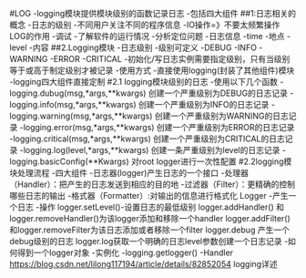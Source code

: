 #LOG
-logging模块提供模块级别的函数记录日志
-包括四大组件
##1:日志相关的概念
-日志的级别
    -不同用户关注不同的程序信息
-IO操作=》不要太频繁操作
LOG的作用
    -调试
    -了解软件的运行情况
    -分析定位问题
-日志信息
    -time
    -地点
    -level
    -内容
 ##2.Logging模块
 -日志级别
    -级别可定义
    -DEBUG
    -INFO
    -WARNING
    -ERROR
    -CRITICAL
-初始化/写日志实例需要指定级别，只有当级别等于或高于制定级别才被记录
-使用方式
    -直接使用logging(封装了其他组件)模块
    -logging四大组件直接定制
#2.1 logging模块级别的日志
-使用以下几个函数
    -logging.dubug(msg,*args,**kwargs) 创建一个严重级别为DEBUG的日志记录
    -logging.info(msg,*args,**kwargs) 创建一个严重级别为INFO的日志记录
    -logging.warning(msg,*args,**kwargs) 创建一个严重级别为WARNING的日志记录
    -logging.error(msg,*args,**kwargs) 创建一个严重级别为ERROR的日志记录
    -logging.critical(msg,*args,**kwargs) 创建一个严重级别为CRITICAL的日志记录
    -logging.log(level,*args,**kwargs) 创建一条严重级别为level的日志记录
    -logging.basicConfig(**Kwargs) 对root logger进行一次性配置
#2.2logging模块处理流程
-四大组件
    -日志器(logger)产生日志的一个接口
    -处理器（Handler）：把产生的日志发送到相应的目的地
    -过滤器（Filter）：更精确的控制哪些日志的输出
    -格式器（Formatter）:对输出的信息进行格式化
    Logger
    -产生一个日志
    -操作
    logger.setLevel()-设置日志的最低级别
    logger.addHandler() 和 logger.removeHandler()为该logger添加和移除一个handler
    logger.addFilter() 和logger.removeFilter为该日志添加或者移除一个filter
    logger.debug 产生一个debug级别的日志
    logger.log获取一个明确的日志level参数创建一个日志记录
    -如何得到一个logger对象
        -实例化
        -logging.getlogger()
   -Handler
   https://blog.csdn.net/lilong117194/article/details/82852054 logging详述